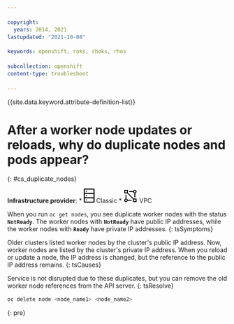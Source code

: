 ```yaml
---

copyright: 
  years: 2014, 2021
lastupdated: "2021-10-08"

keywords: openshift, roks, rhoks, rhos

subcollection: openshift
content-type: troubleshoot

---
```


{{site.data.keyword.attribute-definition-list}}



# After a worker node updates or reloads, why do duplicate nodes and pods appear?
{: #cs_duplicate_nodes}

**Infrastructure provider**:
    * ![Classic infrastructure provider icon.](images/icon-classic-2.svg) Classic
    * ![VPC infrastructure provider icon.](images/icon-vpc-2.svg) VPC


When you run `oc get nodes`, you see duplicate worker nodes with the status **`NotReady`**. The worker nodes with **`NotReady`** have public IP addresses, while the worker nodes with **`Ready`** have private IP addresses.
{: tsSymptoms}


Older clusters listed worker nodes by the cluster's public IP address. Now, worker nodes are listed by the cluster's private IP address. When you reload or update a node, the IP address is changed, but the reference to the public IP address remains.
{: tsCauses}


Service is not disrupted due to these duplicates, but you can remove the old worker node references from the API server.
{: tsResolve}

```sh
oc delete node <node_name1> <node_name2>
```
{: pre}






